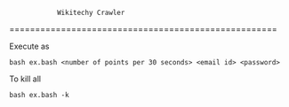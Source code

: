                 Wikitechy Crawler
====================================================

Execute as 
```
bash ex.bash <number of points per 30 seconds> <email id> <password>
```

To kill all
```
bash ex.bash -k 
```
